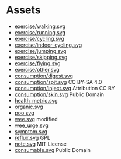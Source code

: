 # Assets

* [exercise/walking.svg](https://www.svgrepo.com/svg/528799/walking)
* [exercise/running.svg](https://www.svgrepo.com/svg/528569/running)
* [exercise/cycling.svg](https://www.svgrepo.com/svg/490678/cycling)
* [exercise/indoor_cycling.svg](https://www.svgrepo.com/svg/456141/exercise-bike)
* [exercise/jumping.svg](https://www.svgrepo.com/svg/453216/jumping-in)
* [exercise/skipping.svg](https://www.svgrepo.com/svg/322631/jumping-rope)
* [exercise/flying.svg](https://www.svgrepo.com/svg/323873/flying-trout)
* [exercise/other.svg](https://www.svgrepo.com/svg/210072/exercise-gym)
* [consumption/digest.svg](https://www.svgrepo.com/svg/414332/eat)
* [consumption/spit.svg](https://upload.wikimedia.org/wikipedia/commons/7/79/Spitting.svg) CC BY-SA 4.0
* [consumption/inject.svg](https://www.svgrepo.com/svg/411943/inject) Attribution CC BY
* [consumption/skin.svg](https://www.svgrepo.com/svg/39858/band-aid-forming-a-cross-mark) Public Domain
* [health_metric.svg](https://www.svgrepo.com/svg/260715/checkup)
* [organic.svg](https://www.svgrepo.com/svg/443652/food-no-gmo)
* [poo.svg](https://www.svgrepo.com/svg/129156/toilet)
* [wee.svg](https://uxwing.com/no-pee-urine-icon/) modified
* [wee_urge.svg](https://freesvg.org/toilet-urge-stick-figure)
* [symptom.svg](https://www.svgrepo.com/svg/325885/coughing)
* [reflux.svg](https://www.svgrepo.com/svg/499219/heartburn) GPL
* [note.svg](https://www.svgrepo.com/svg/509175/note) MIT License
* [consumable.svg](https://www.svgrepo.com/svg/482291/food-2) Public Domain
